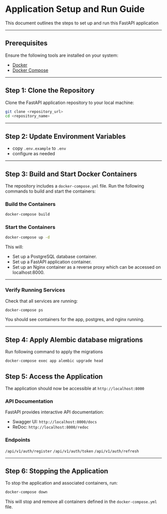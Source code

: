 # Application Setup and Run Guide

This document outlines the steps to set up and run this FastAPI application

---

## Prerequisites

Ensure the following tools are installed on your system:

- [Docker](https://www.docker.com/get-started)
- [Docker Compose](https://docs.docker.com/compose/install/)

---

## Step 1: Clone the Repository

Clone the FastAPI application repository to your local machine:

```bash
git clone <repository_url>
cd <repository_name>
```
---

## Step 2: Update Environment Variables

- copy `.env.example` to `.env`
- configure as needed
---

## Step 3: Build and Start Docker Containers

The repository includes a `docker-compose.yml` file. Run the following commands to build and start the containers:

### Build the Containers

```bash
docker-compose build
```

### Start the Containers

```bash
docker-compose up -d
```

This will:

- Set up a PostgreSQL database container.
- Set up a FastAPI application container.
- Set up an Nginx container as a reverse proxy which can be accessed on localhost:8000.

---

### Verify Running Services

Check that all services are running:

```bash
docker-compose ps
```
You should see containers for the app, postgres, and nginx running.

---

## Step 4: Apply Alembic database migrations
Run following command to apply the migrations
```bash
docker-compose exec app alembic upgrade head
```

## Step 5: Access the Application

The application should now be accessible at `http://localhost:8000`

### API Documentation

FastAPI provides interactive API documentation:

- Swagger UI: `http://localhost:8000/docs`
- ReDoc: `http://localhost:8000/redoc`


### Endpoints
`/api/v1/auth/register`
`/api/v1/auth/token`
`/api/v1/auth/refresh`



---

## Step 6: Stopping the Application

To stop the application and associated containers, run:

```bash
docker-compose down
```

This will stop and remove all containers defined in the `docker-compose.yml` file.

